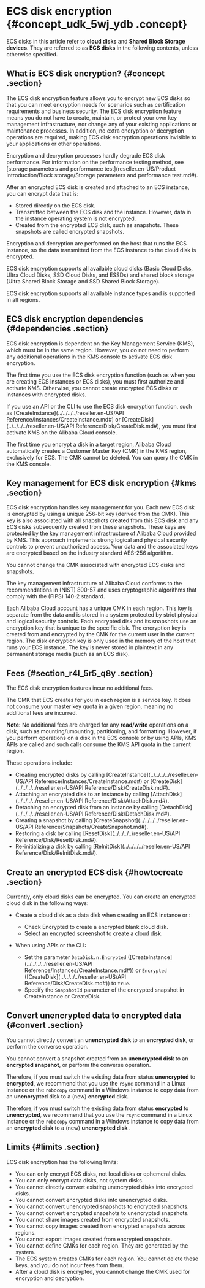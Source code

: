 # ECS disk encryption {#concept_udk_5wj_ydb .concept}

ECS disks in this article refer to **cloud disks** and **Shared Block Storage devices**. They are referred to as **ECS disks** in the following contents, unless otherwise specified.

## What is ECS disk encryption? {#concept .section}

The ECS disk encryption feature allows you to encrypt new ECS disks so that you can meet encryption needs for scenarios such as certification requirements and business security. The ECS disk encryption feature means you do not have to create, maintain, or protect your own key management infrastructure, nor change any of your existing applications or maintenance processes. In addition, no extra encryption or decryption operations are required, making ECS disk encryption operations invisible to your applications or other operations.

Encryption and decryption processes hardly degrade ECS disk performance. For information on the performance testing method, see [storage parameters and performance test](reseller.en-US/Product Introduction/Block storage/Storage parameters and performance test.md#).

After an encrypted ECS disk is created and attached to an ECS instance, you can encrypt data that is:

-   Stored directly on the ECS disk.
-   Transmitted between the ECS disk and the instance. However, data in the instance operating system is not encrypted.
-   Created from the encrypted ECS disk, such as snapshots. These snapshots are called encrypted snapshots.

Encryption and decryption are performed on the host that runs the ECS instance, so the data transmitted from the ECS instance to the cloud disk is encrypted.

ECS disk encryption supports all available cloud disks \(Basic Cloud Disks, Ultra Cloud Disks, SSD Cloud Disks, and ESSDs\) and shared block storage \(Ultra Shared Block Storage and SSD Shared Block Storage\).

ECS disk encryption supports all available instance types and is supported in all regions.

## ECS disk encryption dependencies {#dependencies .section}

ECS disk encryption is dependent on the Key Management Service \(KMS\), which must be in the same region. However, you do not need to perform any additional operations in the KMS console to activate ECS disk encryption.

The first time you use the ECS disk encryption function \(such as when you are creating ECS instances or ECS disks\), you must first authorize and activate KMS. Otherwise, you cannot create encrypted ECS disks or instances with encrypted disks.

If you use an API or the CLI to use the ECS disk encryption function, such as [CreateInstance](../../../../reseller.en-US/API Reference/Instances/CreateInstance.md#) or [CreateDisk](../../../../reseller.en-US/API Reference/Disk/CreateDisk.md#), you must first activate KMS on the Alibaba Cloud console.

The first time you encrypt a disk in a target region, Alibaba Cloud automatically creates a Customer Master Key \(CMK\) in the KMS region, exclusively for ECS. The CMK cannot be deleted. You can query the CMK in the KMS console.

## Key management for ECS disk encryption {#kms .section}

ECS disk encryption handles key management for you. Each new ECS disk is encrypted by using a unique 256-bit key \(derived from the CMK\). This key is also associated with all snapshots created from this ECS disk and any ECS disks subsequently created from these snapshots. These keys are protected by the key management infrastructure of Alibaba Cloud provided by KMS. This approach implements strong logical and physical security controls to prevent unauthorized access. Your data and the associated keys are encrypted based on the industry standard AES-256 algorithm.

You cannot change the CMK associated with encrypted ECS disks and snapshots.

The key management infrastructure of Alibaba Cloud conforms to the recommendations in \(NIST\) 800-57 and uses cryptographic algorithms that comply with the \(FIPS\) 140-2 standard.

Each Alibaba Cloud account has a unique CMK in each region. This key is separate from the data and is stored in a system protected by strict physical and logical security controls. Each encrypted disk and its snapshots use an encryption key that is unique to the specific disk. The encryption key is created from and encrypted by the CMK for the current user in the current region. The disk encryption key is only used in the memory of the host that runs your ECS instance. The key is never stored in plaintext in any permanent storage media \(such as an ECS disk\).

## Fees {#section_r4l_5r5_q8y .section}

The ECS disk encryption features incur no additional fees.

The CMK that ECS creates for you in each region is a service key. It does not consume your master key quota in a given region, meaning no additional fees are incurred.

**Note:** No additional fees are charged for any **read/write** operations on a disk, such as mounting/umounting, partitioning, and formatting. However, if you perform operations on a disk in the ECS console or by using APIs, KMS APIs are called and such calls consume the KMS API quota in the current region.

These operations include:

-   Creating encrypted disks by calling [CreateInstance](../../../../reseller.en-US/API Reference/Instances/CreateInstance.md#) or [CreateDisk](../../../../reseller.en-US/API Reference/Disk/CreateDisk.md#).
-   Attaching an encrypted disk to an instance by calling [AttachDisk](../../../../reseller.en-US/API Reference/Disk/AttachDisk.md#).
-   Detaching an encrypted disk from an instance by calling [DetachDisk](../../../../reseller.en-US/API Reference/Disk/DetachDisk.md#).
-   Creating a snapshot by calling [CreateSnapshot](../../../../reseller.en-US/API Reference/Snapshots/CreateSnapshot.md#).
-   Restoring a disk by calling [ResetDisk](../../../../reseller.en-US/API Reference/Disk/ResetDisk.md#).
-   Re-initializing a disk by calling [ReInitDisk](../../../../reseller.en-US/API Reference/Disk/ReInitDisk.md#).

## Create an encrypted ECS disk {#howtocreate .section}

Currently, only cloud disks can be encrypted. You can create an encrypted cloud disk in the following ways:

-   Create a cloud disk as a data disk when creating an ECS instance or :

    -   Check Encrypted to create a encrypted blank cloud disk.
    -   Select an encrypted screenshot to create a cloud disk.
-   When using APIs or the CLI:

    -   Set the parameter `DataDisk.n.Encrypted` \([CreateInstance](../../../../reseller.en-US/API Reference/Instances/CreateInstance.md#)\) or `Encrypted` \([CreateDisk](../../../../reseller.en-US/API Reference/Disk/CreateDisk.md#)\) to `true`.
    -   Specify the `SnapshotId` parameter of the encrypted snapshot in CreateInstance or CreateDisk.

## Convert unencrypted data to encrypted data {#convert .section}

You cannot directly convert an **unencrypted disk** to an **encrypted disk**, or perform the converse operation.

You cannot convert a snapshot created from an **unencrypted disk** to an **encrypted snapshot**, or perform the converse operation.

Therefore, if you must switch the existing data from status **unencrypted** to **encrypted**, we recommend that you use the `rsync` command in a Linux instance or the `robocopy` command in a Windows instance to copy data from an **unencrypted** disk to a \(new\) **encrypted** disk.

Therefore, if you must switch the existing data from status **encrypted** to **unencrypted**, we recommend that you use the `rsync` command in a Linux instance or the `robocopy` command in a Windows instance to copy data from an **encrypted disk** to a \(new\) **unencrypted disk** .

## Limits {#limits .section}

ECS disk encryption has the following limits:

-   You can only encrypt ECS disks, not local disks or ephemeral disks.
-   You can only encrypt data disks, not system disks.
-   You cannot directly convert existing unencrypted disks into encrypted disks.
-   You cannot convert encrypted disks into unencrypted disks.
-   You cannot convert unencrypted snapshots to encrypted snapshots.
-   You cannot convert encrypted snapshots to unencrypted snapshots.
-   You cannot share images created from encrypted snapshots.
-   You cannot copy images created from encrypted snapshots across regions.
-   You cannot export images created from encrypted snapshots.
-   You cannot define CMKs for each region. They are generated by the system.
-   The ECS system creates CMKs for each region. You cannot delete these keys, and you do not incur fees from them.
-   After a cloud disk is encrypted, you cannot change the CMK used for encryption and decryption.

